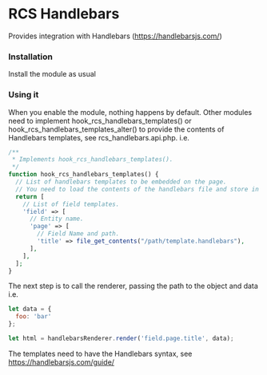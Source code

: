 # RCS Handlebars
Provides integration with Handlebars (https://handlebarsjs.com/)

### Installation
Install the module as usual

### Using it
When you enable the module, nothing happens by default. Other modules need to
implement hook_rcs_handlebars_templates() or hook_rcs_handlebars_templates_alter()
to provide the contents of Handlebars templates, see rcs_handlebars.api.php. i.e.

```php
/**
 * Implements hook_rcs_handlebars_templates().
 */
function hook_rcs_handlebars_templates() {
  // List of handlebars templates to be embedded on the page.
  // You need to load the contents of the handlebars file and store in the array.
  return [
    // List of field templates.
    'field' => [
      // Entity name.
      'page' => [
        // Field Name and path.
        'title' => file_get_contents("/path/template.handlebars"),
      ],
    ],
  ];
}
```

The next step is to call the renderer, passing the path to the object and data i.e.

```javascript
let data = {
  foo: 'bar'
};

let html = handlebarsRenderer.render('field.page.title', data);
```

The templates need to have the Handlebars syntax, see https://handlebarsjs.com/guide/
